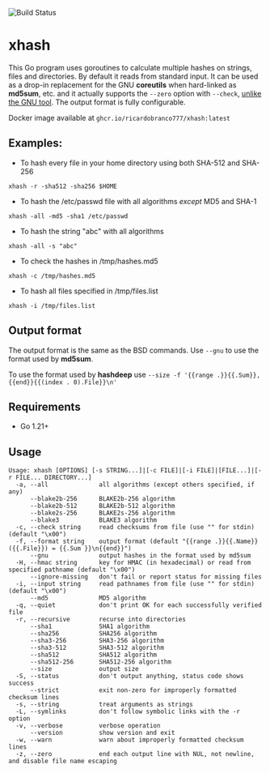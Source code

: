 ![Build Status](https://github.com/ricardobranco777/xhash/actions/workflows/ci.yml/badge.svg)

# xhash
This Go program uses goroutines to calculate multiple hashes on strings, files and directories.  By default it reads from standard input.  It can be used as a drop-in replacement for the GNU **coreutils** when hard-linked as **md5sum**, etc. and it actually supports the `--zero` option with `--check`, [unlike the GNU tool](https://debbugs.gnu.org/cgi/bugreport.cgi?bug=69368).  The output format is fully configurable.

Docker image available at `ghcr.io/ricardobranco777/xhash:latest`

## Examples:

* To hash every file in your home directory using both SHA-512 and SHA-256

`xhash -r -sha512 -sha256 $HOME`

* To hash the /etc/passwd file with all algorithms _except_ MD5 and SHA-1

`xhash -all -md5 -sha1 /etc/passwd`

* To hash the string "abc" with all algorithms

`xhash -all -s "abc"`

* To check the hashes in /tmp/hashes.md5

`xhash -c /tmp/hashes.md5`

* To hash all files specified in /tmp/files.list

`xhash -i /tmp/files.list`

## Output format

The output format is the same as the BSD commands.  Use `--gnu` to use the format used by **md5sum**.

To use the format used by **hashdeep** use `--size -f '{{range .}}{{.Sum}},{{end}}{{(index . 0).File}}\n'`

## Requirements

- Go 1.21+

## Usage

```
Usage: xhash [OPTIONS] [-s STRING...]|[-c FILE]|[-i FILE]|[FILE...]|[-r FILE... DIRECTORY...]
  -a, --all              all algorithms (except others specified, if any)
      --blake2b-256      BLAKE2b-256 algorithm
      --blake2b-512      BLAKE2b-512 algorithm
      --blake2s-256      BLAKE2s-256 algorithm
      --blake3           BLAKE3 algorithm
  -c, --check string     read checksums from file (use "" for stdin) (default "\x00")
  -f, --format string    output format (default "{{range .}}{{.Name}} ({{.File}}) = {{.Sum }}\n{{end}}")
      --gnu              output hashes in the format used by md5sum
  -H, --hmac string      key for HMAC (in hexadecimal) or read from specified pathname (default "\x00")
      --ignore-missing   don't fail or report status for missing files
  -i, --input string     read pathnames from file (use "" for stdin) (default "\x00")
      --md5              MD5 algorithm
  -q, --quiet            don't print OK for each successfully verified file
  -r, --recursive        recurse into directories
      --sha1             SHA1 algorithm
      --sha256           SHA256 algorithm
      --sha3-256         SHA3-256 algorithm
      --sha3-512         SHA3-512 algorithm
      --sha512           SHA512 algorithm
      --sha512-256       SHA512-256 algorithm
      --size             output size
  -S, --status           don't output anything, status code shows success
      --strict           exit non-zero for improperly formatted checksum lines
  -s, --string           treat arguments as strings
  -L, --symlinks         don't follow symbolic links with the -r option
  -v, --verbose          verbose operation
      --version          show version and exit
  -w, --warn             warn about improperly formatted checksum lines
  -z, --zero             end each output line with NUL, not newline, and disable file name escaping
``` 
